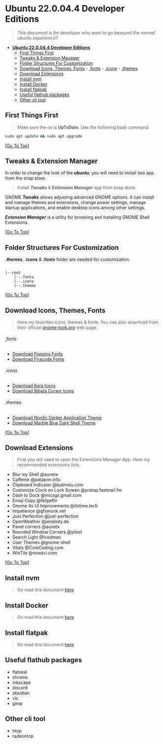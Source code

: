 # **Ubuntu 22.0.04.4 Developer Editions**

> _This document is for developer who want to go beyound the normal ubuntu experience!!_

- [**Ubuntu 22.0.04.4 Developer Editions**](#ubuntu-220044-developer-editions)
  - [First Things First](#first-things-first)
  - [Tweaks \& Extension Manager](#tweaks--extension-manager)
  - [Folder Structures For Customization](#folder-structures-for-customization)
  - [Download Icons, Themes, Fonts](#download-icons-themes-fonts)
          - [.fonts](#fonts)
          - [.icons](#icons)
          - [.themes](#themes)
  - [Download Extensions](#download-extensions)
  - [Install nvm](#install-nvm)
  - [Install Docker](#install-docker)
  - [Install flatpak](#install-flatpak)
  - [Useful flathub packages](#useful-flathub-packages)
  - [Other cli tool](#other-cli-tool)

## First Things First

> Make sure the os is **UpToDate**. Use the following bash command.

```bash
sudo apt update && sudo apt upgrade
```

[[Go To Top](#ubuntu-220044-developer-editions)]

## Tweaks & Extension Manager

In order to change the look of the **_ubuntu_**; you will need to install two app from the snap store.

> Install **_Tweaks_** & **_Extension Manager_** app from snap store.

GNOME **_Tweaks_** allows adjusting advanced GNOME options. It can install and manage themes and extensions, change power settings, manage startup applications, and enable desktop icons among other settings.

**_Extension Manager_** is a utility for browsing and installing GNOME Shell Extensions.

[[Go To Top](#ubuntu-220044-developer-editions)]

## Folder Structures For Customization

**.themes**, **.icons** & **.fonts** folder are needed for customization.

```plaintext

|--root
    |--.fonts
    |--.icons
    |--.themes

```

[[Go To Top](#ubuntu-220044-developer-editions)]

## Download Icons, Themes, Fonts

> Here my favorites icons, themes & fonts. You can also download from their official [gnome-look.org](https://www.gnome-look.org/browse/) web page.

###### .fonts

- [Download Poppins Fonts](https://github.com/sawissac/ubuntu-22.0.04.4-dev-editions/blob/main/fonts/poppins.tar.xz)
- [Download Firacode Fonts](https://github.com/sawissac/ubuntu-22.0.04.4-dev-editions/blob/main/fonts/firacode.tar.xz)

###### .icons

- [Download Kora Icons](https://github.com/sawissac/ubuntu-22.0.04.4-dev-editions/blob/main/icons/kora.tar.xz)
- [Download Bibata Cursor Icons](https://github.com/sawissac/ubuntu-22.0.04.4-dev-editions/blob/main/icons/Bibata-Modern-Ice.tar.xz)

###### .themes

- [Download Nordic Darker Application Theme](https://github.com/sawissac/ubuntu-22.0.04.4-dev-editions/blob/main/themes/Nordic-darker.tar.xz)
- [Download Marble Blue Dark Shell Theme](https://github.com/sawissac/ubuntu-22.0.04.4-dev-editions/blob/main/themes/Marble-blue-dark.tar.xz)

[[Go To Top](#ubuntu-220044-developer-editions)]

## Download Extensions

> First you will need to open the Extensions Manager App. Here my recommended extensions lists.

- Blur my Shell @aunetx
- Caffeine @patapon.info
- Clipboard Indicator @tudmotu.com
- Customize Clock on Lock Screen @pratap.fastmail.fm
- Dash to Dock @micxgx.gmail.com
- Emoji Copy @felipeftn
- Gnome 4x UI Improvements @itstime.tech
- Impatience @gfxmonk.net
- Just Perfection @just-perfection
- OpenWeather @jenslody.de
- Panel corners @aunetx
- Rounded Window Corners @yilozt
- Search Light @Icedman
- User Themes @gnome-shell
- Vitals @CoreCoding.com
- WinTile @nowsci.com

[[Go To Top](#ubuntu-220044-developer-editions)]

## Install nvm

> Go read this document [here](https://medium.com/devops-technical-notes-and-manuals/how-to-install-docker-on-ubuntu-22-04-b771fe57f3d2)

## Install Docker

> Go read this document [here](https://www.digitalocean.com/community/tutorials/how-to-install-and-use-docker-on-ubuntu-22-04)

## Install flatpak

> Go read this document [here](https://flatpak.org/setup/Ubuntu)

## Useful flathub packages

- flatseal
- chrome
- inkscape
- discord
- obsidian
- vlc
- gimp

## Other cli tool

- htop
- radeontop
